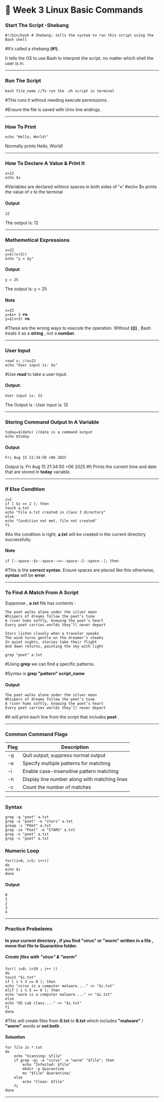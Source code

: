 # 🚨 Week 3 Linux Basic Commands 

### Start The Script -Shebang

```
#!/bin/bash # Shebang: tells the system to run this script using the Bash shell
```
#It’s called a shebang **(#!)**.

It tells the OS to use Bash to interpret the script, no matter which shell the user is in.
****

### Run The Script
```
bash file_name //To run the .sh script in terminal
```


#This runs it without needing execute permissions.

#Ensure the file is saved with Unix line endings.
****

### How To Print

```
echo "Hello, World!"
```
Normally prints Hello, World!
****
### How To Declare A Value & Print It

```
x=12 
echo $x
```
#Variables are declared wihtout spaces in both sides of **'='**
#echo $x prints the value of x to the terminal

#### Output
````
12
````
The output is: 12

****

### Mathemetical Expressions

```
x=22 
y=$((x+3))
echo "y = $y"
```
#### Output 
```
y = 25
```
The output is: y = 25

#### Note
```
x=22
y=$x+ 3 #❌
y=$(x+3) #❌
```
#These are the wrong ways to execute the operation. Without **(())** , Bash treats it as a **string** , not a **number**.

****

### User Input

```
read x; //x=22
echo "User input is: $x"
 ```
 #Use **read** to take a user input.
#### Output:
```
User input is: 22
```
The Output is : User input is: 12
****

### Storing Command Output In A Variable

```
today=$(date) //date is a command output
echo $today
```
#### Output
```
Fri Aug 15 21:34:50 +06 2025
```
Output is: Fri Aug 15 21:34:50 +06 2025
#It Prints the current time and date that are stored in **today** variable.
****

### If Else Condition

```
z=2 
if [ $z == 2 ]; then
touch a.txt
echo "File a.txt created in class 3 directory"
else
echo "Condition not met, file not created"
fi
```
#As the condition is right, **a.txt** will be created in the current directory successfully.

#### Note
```
if [--space--$z--space--==--space--2--space--]; then
```
#This is the **correct** **syntax**. Ensure spaces are placed like this otheriwise, **syntax** will be **error**.
****

### To Find A Match From A Script 

Suppoose , **a.txt** file has contents :
```
The poet walks alone under the silver moon  
Whispers of dreams follow the poet’s tune  
A river hums softly, knowing the poet’s heart  
Every poet carries worlds they’ll never depart  

Stars listen closely when a traveler speaks  
The wind turns gentle on the dreamer’s cheeks  
In quiet nights, stories take their flight  
And dawn returns, painting the sky with light  
```


```
grep "poet" a.txt
```
#Using **grep** we can find a specific patterns.

#Syntax is  __grep "pattern" script_name__
#### Output
```
The poet walks alone under the silver moon
Whispers of dreams follow the poet’s tune
A river hums softly, knowing the poet’s heart
Every poet carries worlds they’ll never depart
```
#It will print each line from the script that includes **poet** .
****

### Common Command Flags

| Flag | Description                                      |
|------|-------------------------------------------------|
| -q   | Quit output; suppress normal output            |
| -e   | Specify multiple patterns for matching         |
| -i   | Enable case-insensitive pattern matching       |
| -n   | Display line number along with matching lines  |
| -c   | Count the number of matches                    |

****

### Syntax

```
grep -q "poet" a.txt 
grep -e "poet" -e "stars" a.txt
greap -i "POet" a.txt
grep -ie "Poet" -e "STARS" a.txt
grep -n "poet" a.txt
grep -c "poet" a.txt 
```

### Numeric Loop 

```
for((i=0; i<5; i++))
do
echo $i
done
```
 #### Output

 ```
 0
 1
 2
 3
 4
 ```
 ****
 ### Practice Probelems

 #### In your current directory , if you find "virus" or "worm" written in a file , move that file to Quarantine folder.

 ##### Create files with "virus" & "worm"
 ```
 for(( i=0; i<10 ; i++ ))
do 
touch "$i.txt"
if [ i % 3 == 0 ]; then
echo "virus is a computer malware...." >> "$i.txt"
elif [ i % 5 == 0 ]; then
echo "worm is a computer malware...." >> "$i.txt"
else
echo "OS Lab class...." >> "$i.txt"
fi
done
```
#This will create files from **0.txt** to **9.txt** which includes **"malware"** / **"worm"** words or **not both** .

#### Soluotion

```
for file in *.txt
do 
    echo "Scanning: $file"
    if grep -qi -e "virus" -e "worm" "$file"; then
        echo "Infected: $file"
        mkdir -p Quarantine
        mv "$file" Quarantine/
    else
        echo "Clean: $file"
    fi
done
```
******

























